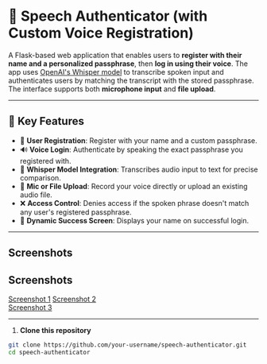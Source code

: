 # 🔐 Speech Authenticator (with Custom Voice Registration)

A Flask-based web application that enables users to **register with their name and a personalized passphrase**, then **log in using their voice**. The app uses [OpenAI's Whisper model](https://github.com/openai/whisper) to transcribe spoken input and authenticates users by matching the transcript with the stored passphrase. The interface supports both **microphone input** and **file upload**.

---

## 🌟 Key Features

- 📝 **User Registration**: Register with your name and a custom passphrase.
- 🔊 **Voice Login**: Authenticate by speaking the exact passphrase you registered with.
- 🧠 **Whisper Model Integration**: Transcribes audio input to text for precise comparison.
- 🎤 **Mic or File Upload**: Record your voice directly or upload an existing audio file.
- ❌ **Access Control**: Denies access if the spoken phrase doesn't match any user's registered passphrase.
- 👤 **Dynamic Success Screen**: Displays your name on successful login.

---

## Screenshots

## Screenshots

[Screenshot 1](https://drive.google.com/file/d/1LB_VQjHa3bAlfk2OCt4Ke4Wud9vMbLh-/view?usp=sharing)
[Screenshot 2](https://drive.google.com/file/d/1Ip2PDusQWwkOJCC4XKPyCaBrz7zRxlWl/view?usp=sharing)  
[Screenshot 3](https://drive.google.com/file/d/1p9g4TVqcDaHda2CufuaVPIb-l2ryXcxq/view?usp=sharing)  

---

1. **Clone this repository**

```bash
git clone https://github.com/your-username/speech-authenticator.git
cd speech-authenticator
  
